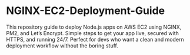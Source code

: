 # NGINX-EC2-Deployment-Guide
This repository guide to deploy Node.js apps on AWS EC2 using NGINX, PM2, and Let’s Encrypt. Simple steps to get your app live, secured with HTTPS, and running 24/7. Perfect for devs who want a clean and modern deployment workflow without the boring stuff.
